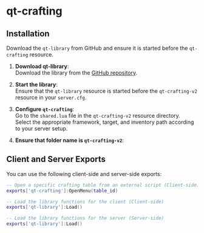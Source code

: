 # qt-crafting

## Installation

Download the `qt-library` from GitHub and ensure it is started before the `qt-crafting` resource.

1. **Download qt-library**:  
   Download the library from the [GitHub repository](https://github.com/quantumdevelopment69/qt-library).
   
2. **Start the library**:  
   Ensure that the `qt-library` resource is started before the `qt-crafting-v2` resource in your `server.cfg`.

3. **Configure `qt-crafting`**:  
   Go to the `shared.lua` file in the `qt-crafting-v2` resource directory.  
   Select the appropriate framework, target, and inventory path according to your server setup.

4. **Ensure that folder name is `qt-crafting-v2`**:  

## Client and Server Exports

You can use the following client-side and server-side exports:

```lua
-- Open a specific crafting table from an external script (Client-side)
exports['qt-crafting']:OpenMenu(table_id)

-- Load the library functions for the client (Client-side)
exports['qt-library']:Load()

-- Load the library functions for the server (Server-side)
exports['qt-library']:Load()


